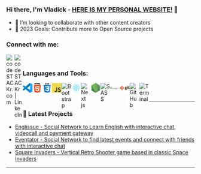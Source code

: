 ### Hi there, I'm Vladick - [HERE IS MY PERSONAL WEBSITE!][website] 👋
 

- 👯 I’m looking to collaborate with other content creators
- 🥅 2023 Goals: Contribute more to Open Source projects

### Connect with me:

[<img align="left" alt="codeSTACKr.com" width="22px" src="https://www.isani.com.my/my/wp-content/uploads/2019/09/kisspng-computer-icons-symbol-clip-art-website-logo-5b0c99a72da004.2539804115275524231869.png" />][website]
[<img align="left" alt="codeSTACKr | LinkedIn" width="22px" src="https://mekes.com/app/uploads/2020/12/linkedin-logo.png" />][linkedin]

<br />

### Languages and Tools:

<img align="left" alt="Visual Studio Code" width="26px" src="https://raw.githubusercontent.com/github/explore/80688e429a7d4ef2fca1e82350fe8e3517d3494d/topics/visual-studio-code/visual-studio-code.png" />
<img align="left" alt="HTML5" width="26px" src="https://raw.githubusercontent.com/github/explore/80688e429a7d4ef2fca1e82350fe8e3517d3494d/topics/html/html.png" />
<img align="left" alt="CSS3" width="26px" src="https://raw.githubusercontent.com/github/explore/80688e429a7d4ef2fca1e82350fe8e3517d3494d/topics/css/css.png" />
<img align="left" alt="JavaScript" width="26px" src="https://raw.githubusercontent.com/github/explore/80688e429a7d4ef2fca1e82350fe8e3517d3494d/topics/javascript/javascript.png" />
<img align="left" alt="Bootstrap" width="26px" src="https://www.mycoderweb.com/wp-content/uploads/2018/05/bootstrap-logo.png" />
<img align="left" alt="React" width="26px" src="https://raw.githubusercontent.com/github/explore/80688e429a7d4ef2fca1e82350fe8e3517d3494d/topics/react/react.png" />
<img align="left" alt="Next js" width="26px" src="https://sebastian-gomez.com/nextjs.png" />

<img align="left" alt="Node.js" width="26px" src="https://raw.githubusercontent.com/github/explore/80688e429a7d4ef2fca1e82350fe8e3517d3494d/topics/nodejs/nodejs.png" />
<img align="left" alt="SASS" width="26px" src="https://upload.wikimedia.org/wikipedia/commons/thumb/9/96/Sass_Logo_Color.svg/245px-Sass_Logo_Color.svg.png" />

<img align="left" alt="MongoDB" width="26px" src="https://raw.githubusercontent.com/github/explore/80688e429a7d4ef2fca1e82350fe8e3517d3494d/topics/mongodb/mongodb.png" />
<img align="left" alt="Git" width="26px" src="https://raw.githubusercontent.com/github/explore/80688e429a7d4ef2fca1e82350fe8e3517d3494d/topics/git/git.png" />
<img align="left" alt="GitHub" width="26px" src="https://icons-for-free.com/iconfiles/png/512/developers+github+github+logo+web+design+web+development+icon-1320196083747626912.png" />
<img align="left" alt="Terminal" width="26px" src="https://2.bp.blogspot.com/-K6OX_DJBHl0/Vms2vUM7PII/AAAAAAAAA4M/QCNAHS_RLeY/s1600/Terminal-icon.png" />

<br />
<br />

---

### 📕 Latest Projects

<!-- BLOG-POST-LIST:START -->
- [Englissue - Social Network to Learn English with interactive chat, videocall and payment gateway](https://englissue.herokuapp.com)
- [Eventator - Social Network to find latest events and connect with friends with interactive chat](https://eventator.herokuapp.com)
- [Square Invaders - Vertical Retro Shooter game based in classic Space Invaders](https://vladickweb.github.io/square-invaders/)
<!-- BLOG-POST-LIST:END -->

---



[website]: https://vladickweb.herokuapp.com/
[linkedin]: https://linkedin.com/in/vladick-kapkan
